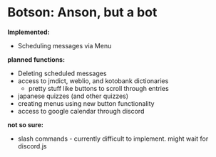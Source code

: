 # Botson: Anson, but a bot
**Implemented:**
* Scheduling messages via Menu

**planned functions:** <br>
* Deleting scheduled messages
* access to jmdict, weblio, and kotobank dictionaries<br>
  * pretty stuff like buttons to scroll through entries <br>
* japanese quizzes (and other quizzes)
* creating menus using new button functionality
* access to google calendar through discord

**not so sure:** <br>
* slash commands - currently difficult to implement. might wait for discord.js
